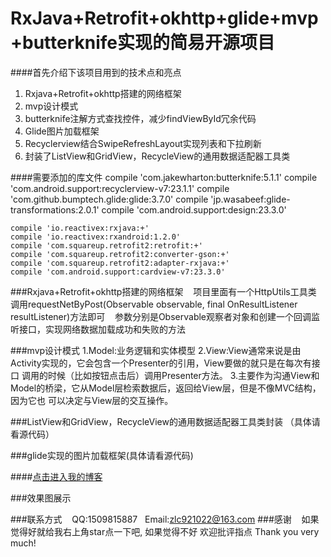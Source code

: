    RxJava+Retrofit+okhttp+glide+mvp+butterknife实现的简易开源项目
====

####首先介绍下该项目用到的技术点和亮点
1. Rxjava+Retrofit+okhttp搭建的网络框架
2. mvp设计模式
3. butterknife注解方式查找控件，减少findViewById冗余代码
4. Glide图片加载框架
5. Recyclerview结合SwipeRefreshLayout实现列表和下拉刷新
6. 封装了ListView和GridView，RecycleView的通用数据适配器工具类

####需要添加的库文件
    compile 'com.jakewharton:butterknife:5.1.1'
    compile 'com.android.support:recyclerview-v7:23.1.1'
    compile 'com.github.bumptech.glide:glide:3.7.0'
    compile 'jp.wasabeef:glide-transformations:2.0.1'
    compile 'com.android.support:design:23.3.0'

    compile 'io.reactivex:rxjava:+'
    compile 'io.reactivex:rxandroid:1.2.0'
    compile 'com.squareup.retrofit2:retrofit:+'
    compile 'com.squareup.retrofit2:converter-gson:+'
    compile 'com.squareup.retrofit2:adapter-rxjava:+'
    compile 'com.android.support:cardview-v7:23.3.0'
    
###Rxjava+Retrofit+okhttp搭建的网络框架
    项目里面有一个HttpUtils工具类 调用requestNetByPost(Observable observable, final OnResultListener resultListener)方法即可
    参数分别是Observable观察者对象和创建一个回调监听接口，实现网络数据加载成功和失败的方法
    
###mvp设计模式 
    1.Model:业务逻辑和实体模型
    2.View:View通常来说是由Activity实现的，它会包含一个Presenter的引用，View要做的就只是在每次有接口
    调用的时候（比如按钮点击后）调用Presenter方法。
    3.主要作为沟通View和Model的桥梁，它从Model层检索数据后，返回给View层，但是不像MVC结构，因为它也
    可以决定与View层的交互操作。
    
###ListView和GridView，RecycleView的通用数据适配器工具类封装 （具体请看源代码）

###glide实现的图片加载框架(具体请看源代码)

####[点击进入我的博客](http://blog.csdn.net/rjgcszlc "尽人事看天意")

###效果图展示

###联系方式
    QQ:1509815887
    Email:zlc921022@163.com
###感谢
    如果觉得好就给我右上角star点一下吧, 如果觉得不好 欢迎批评指点 Thank you very much!
